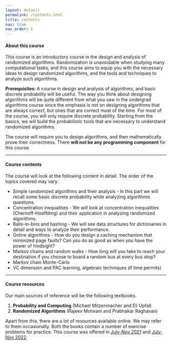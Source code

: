 ```yaml
---
layout: default
permalink: /contents.html
title: contents
nav: true
nav_order: 1
---
```

#### **About this course**

This course is an introductory course in the design and analysis of randomized algorithms. Randomization is unavoidable when studying many computational tasks, and this course aims to equip you with the necessary ideas to design randomized algorithms, and the tools and techniques to analyze such algorithms.

**Prerequisites**: A course in design and analysis of algorithms, and basic discrete probability will be useful. The way you think about designing algorithms will be quite different from what you saw in the undergrad algorithms course since the emphasis is not on designing algorithms that are always correct, but ones that are correct most of the time. For most of the course, you will only require discrete probability. Starting from the basics, we will build the probabilistic tools that are necessary to understand randomized algorithms. 

The course will require you to design algorithms, and then mathematically prove their correctness. There **will not be any programming component** for this course.

---

#### **Course contents**

The course will look at the following content in detail. The order of the topics covered may vary:
- Simple randomized algorithms and their analysis - In this part we will recall some basic discrete probability while analyzing algorithmic questions.
- Concentration inequalities - We will look at concentration inequalities (Chernoff-Hoeffding) and their application in analyzing randomized algorithms.
- Balls-in-bins and hashing - We will see data structures for dictionaries in detail and ways to analyze their performance.
- Online algorithms - How do you design a caching mechanism that minimized page faults? Can you do as good as when you have the power of hindsight?
- Markov chains and random walks - How long will you take to reach your destination if you choose to board a random bus at every bus stop?
- Markov chain Monte-Carlo 
- VC dimension and PAC learning, algebraic techniques (if time permits)


---

#### **Course resources**

Our main sources of reference will be the following textbooks.

1. **Probability and Computing** (Michael Mitzenmacher and Eli Upfal)
2. **Randomized Algorithms** (Rajeev Motwani and Prabhakar Raghavan)

Apart from this, there are a lot of resources available online. We may refer to them occasionally. Both the books contain a number of exercise problems for practice. This course was offered in [July-Nov 2021](https://yaduvasudev.github.io/courses/6170/21/) and [July-Nov 2022](https://yaduvasudev.github.io/courses/6170/22/).

